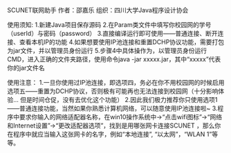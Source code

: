 SCUNET联网助手
作者：邵嘉乐
组织：四川大学Java程序设计协会

使用须知:
1.新建Java项目保存源码
2.在Param类文件中填写你校园网的学号（userId）与密码（password）
3.直接编译运行即可使用——普通连接、断开连接、查看本机IP的功能
4.如果想要使用IP池连接和重置DCHP协议功能，需要打包为jar文件，并以管理员身份运行
5.步骤4中具体操作为，以管理员身份运行CMD，进入正确的文件夹路径，使用命令java -jar xxxxx.jar，其中“xxxxx”代表你的jar文件名

使用注意：
1.一旦你使用过IP池连接，即选项四，务必在你不用校园网的时候启用选项五——重置为DCHP协议，否则极有可能再也无法连接到校园网（十分影响体验...
但是时间仓促，没有去优化这个功能）
2.因此我们极力推荐你只使用选项1——普通连接功能，当然如果你熟悉计算机网络，可以随意使用IP池连接啦~
3.程序中要求你输入的网络适配器名称，在win10操作系统中->“点击wifi图标”->“网络和Internet设置”->“更改适配器选项”，找到是用哪张网卡连接SCUNET
，那么你在程序中就应当输入这张网卡的名字，例如“本地连接”, “以太网”，“WLAN 1”等等。
